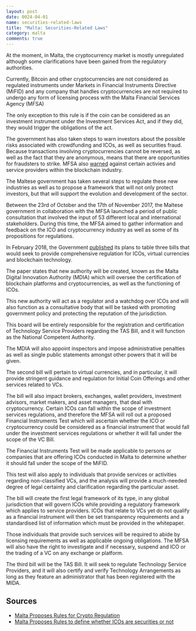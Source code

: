 ```yaml
---
layout: post
date: 0024-04-01
name: securities-related-laws
title: "Malta: Securities-Related Laws"
category: malta
comments: true
---
```


At the moment, in Malta, the cryptocurrency market is mostly unregulated although some clarifications have been gained from the regulatory authorities.

Currently, Bitcoin and other cryptocurrencies are not considered as regulated instruments under Markets in Financial Instruments Directive (MiFID) and any company that handles cryptocurrencies are not required to undergo any form of licensing process with the Malta Financial Services Agency (MFSA)

The only exception to this rule is if the coin can be considered as an investment instrument under the Investment Services Act, and if they did, they would trigger the obligations of the act.

The government has also taken steps to warn investors about the possible risks associated with crowdfunding and ICOs, as well as securities fraud. Because transactions involving cryptocurrencies cannot be reversed, as well as the fact that they are anonymous, means that there are opportunities for fraudsters to strike. MFSA also [warned](https://www.fi.ee/public/hoiatusteated/Shtern_Group_draft_english.pdf) against certain activies and service providers within the blockchain industry. 

The Maltese government has taken several steps to regulate these new industries as well as to propose a framework that will not only protect investors, but that will support the evolution and development of the sector.
 
Between the 23rd of October and the 17th of November 2017, the Maltese government in collaboration with the MFSA launched a period of public consultation that involved the input of 53 different local and international stakeholders. During this time, the MFSA aimed to gather information and feedback on the ICO and cryptocurrency industry as well as some of its propositions for regulations.
 
In February 2018, the Government [published](https://www.crowdfundinsider.com/2018/04/132677-malta-approves-three-pro-crypto-bills-just-another-red-carpet-for-corruption/) its plans to table three bills that would seek to provide comprehensive regulation for ICOs, virtual currencies and blockchain technology.

The paper states that new authority will be created, known as the Malta Digital Innovation Authority (MDIA) which will oversee the certification of blockchain platforms and cryptocurrencies, as well as the functioning of ICOs.
 
This new authority will act as a regulator and a watchdog over ICOs and will also function as a consultative body that will be tasked with promoting government policy and protecting the reputation of the jurisdiction.
 
This board will be entirely responsible for the registration and certification of Technology Service Providers regarding the TAS Bill, and it will function as the National Competent Authority.
 
The MDIA will also appoint inspectors and impose administrative penalties as well as single public statements amongst other powers that it will be given.
 
The second bill will pertain to virtual currencies, and in particular, it will provide stringent guidance and regulation for Initial Coin Offerings and other services related to VCs.
 
The bill will also impact brokers, exchanges, wallet providers, investment advisors, market makers, and asset managers, that deal with cryptocurrency. Certain ICOs can fall within the scope of investment services regulations, and therefore the MFSA will roll out a proposed Financial Instruments Test which will ascertain whether the ICO or cryptocurrency could be considered as a financial instrument that would fall under the investment services regulations or whether it will fall under the scope of the VC Bill.
 
The Financial Instruments Test will be made applicable to persons or companies that are offering ICOs conducted in Malta to determine whether it should fall under the scope of the MiFID.
 
This test will also apply to individuals that provide services or activities regarding non-classified VCs, and the analysis will provide a much-needed degree of legal certainty and clarification regarding the particular asset.
 
The bill will create the first legal framework of its type, in any global jurisdiction that will govern ICOs while providing a regulatory framework which applies to service providers.
ICOs that relate to VCs yet do not qualify as a financial instrument will then be set transparency requirements and a standardised list of information which must be provided in the whitepaper.
 
Those individuals that provide such services will be required to abide by licensing requirements as well as applicable ongoing obligations. The MFSA will also have the right to investigate and if necessary, suspend and ICO or the trading of a VC on any exchange or platform.
 
The third bill will be the TAS Bill. It will seek to regulate Technology Service Providers, and it will also certify and verify Technology Arrangements as long as they feature an administrator that has been registered with the MIDA.

Sources 
--- 
- [Malta Proposes Rules for Crypto Regulation](https://bitemycoin.com/news/malta-proposes-rules-for-cryptocurrency-investment/)
- [Malta Proposes Rules to define whether ICOs are securities or not](https://www.coindesk.com/malta-proposes-test-to-define-when-icos-are-securities/)
